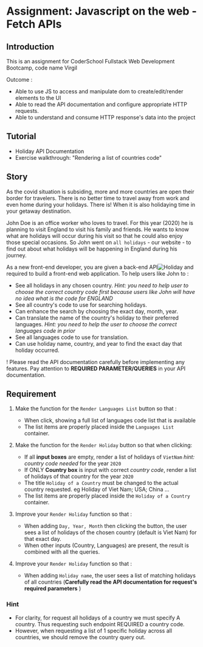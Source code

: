 # Assignment: Javascript on the web - Fetch APIs

## Introduction

This is an assignment for CoderSchool Fullstack Web Development Bootcamp, code name Virgil

Outcome :

- Able to use JS to access and manipulate dom to create/edit/render elements to the UI
- Able to read the API documentation and configure appropriate HTTP requests.
- Able to understand and consume HTTP response's data into the project

## Tutorial

- Holiday API Documentation
- Exercise walkthrough: "Rendering a list of countries code"

## Story

As the covid situation is subsiding, more and more countries are open their border for travelers. There is no better time to travel away from work and even home during your holidays.
There is! When it is also holidaying time in your getaway destination.

John Doe is an office worker who loves to travel. For this year (2020) he is planning to visit England to visit his family and friends. He wants to know what are holidays will occur during his visit so that he could also enjoy those special occasions.
So John went on `all holidays` - our website - to find out about what holidays will be happening in England during his journey.

As a new front-end developer, you are given a back-end API![Holiday](https://holidayapi.com/) and required to build a front-end web application. To help users like John to :

- See all holidays in any chosen country. _Hint: you need to help user to choose the correct country code first because users like John will have no idea what is the code for ENGLAND_
- See all country's code to use for searching holidays.
- Can enhance the search by choosing the exact day, month, year.
- Can translate the name of the country's holiday to their preferred languages. _Hint: you need to help the user to choose the correct languages code in prior_
- See all languages code to use for translation.
- Can use holiday name, country, and year to find the exact day that holiday occurred.

! Please read the API documentation carefully before implementing any features. Pay attention to **REQUIRED PARAMETER/QUERIES** in your API documentation.

## Requirement

1. Make the function for the `Render Languages List` button so that :

   - When click, showing a full list of languages code list that is available
   - The list items are properly placed inside the `Languages List` container.

2. Make the function for the `Render Holiday` button so that when clicking:

   - If all **input boxes** are empty, render a list of holidays of `VietNam` _hint: country code needed_ for the year `2020`
   - If ONLY **Country box** is input with correct _country code_, render a list of holidays of that country for the year `2020`
   - The title `Holiday of a Country` must be changed to the actual country requested. eg Holiday of Viet Nam; USA; China ...
   - The list items are properly placed inside the `Holiday of a Country` container.

3. Improve your `Render Holiday` function so that :

   - When adding `Day, Year, Month` then clicking the button, the user sees a list of holidays of the chosen country (default is Viet Nam) for that exact day.
   - When other inputs (Country, Languages) are present, the result is combined with all the queries.

4. Improve your `Render Holiday` function so that :

   - When adding `Holiday name`, the user sees a list of matching holidays of all countries (**Carefully read the API documentation for request's required parameters** )

### Hint

- For clarity, for request all holidays of a country we must specify A country. Thus requesting such endpoint REQUIRED a country code.
- However, when requesting a list of 1 specific holiday across all countries, we should remove the country query out.
